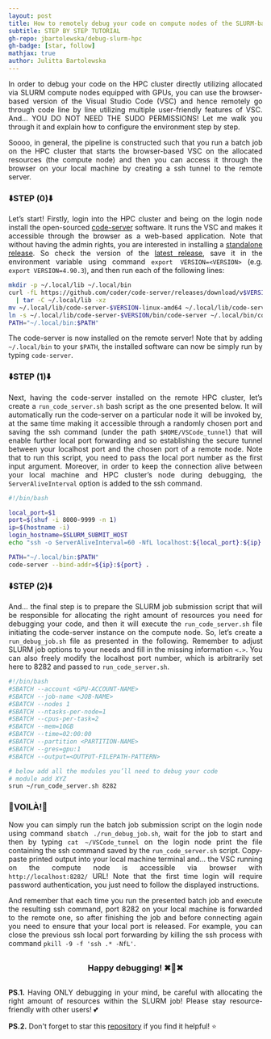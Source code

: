```yaml
---
layout: post
title: How to remotely debug your code on compute nodes of the SLURM-based HPC cluster without admin rights?
subtitle: STEP BY STEP TUTORIAL
gh-repo: jbartolewska/debug-slurm-hpc
gh-badge: [star, follow]
mathjax: true
author: Julitta Bartolewska
---
```


<div align="justify" markdown="1">

In order to debug your code on the HPC cluster directly utilizing allocated via SLURM compute nodes equipped with GPUs, you can use the browser-based version of the Visual Studio Code (VSC) and hence remotely go through code line by line utilizing multiple user-friendly features of VSC. And… YOU DO NOT NEED THE SUDO PERMISSIONS! Let me walk you through it and explain how to configure the environment step by step.

Soooo, in general, the pipeline is constructed such that you run a batch job on the HPC cluster that starts the browser-based VSC on the allocated resources (the compute node) and then you can access it through the browser on your local machine by creating a ssh tunnel to the remote server.

### **⬇️STEP (0)⬇️**
Let’s start! Firstly, login into the HPC cluster and being on the login node install the open-sourced [code-server](https://github.com/coder/code-server) software. It runs the VSC and makes it accessible through the browser as a web-based application. Note that without having the admin rights, you are interested in installing a [standalone release](https://coder.com/docs/code-server/latest/install#standalone-releases). So check the version of the [latest release](https://github.com/coder/code-server/releases), save it in the environment variable using command `export VERSION=<VERSION>` (e.g. `export VERSION=4.90.3`), and then run each of the following lines:

```bash
mkdir -p ~/.local/lib ~/.local/bin
curl -fL https://github.com/coder/code-server/releases/download/v$VERSION/code-server-$VERSION-linux-amd64.tar.gz \
  | tar -C ~/.local/lib -xz
mv ~/.local/lib/code-server-$VERSION-linux-amd64 ~/.local/lib/code-server-$VERSION
ln -s ~/.local/lib/code-server-$VERSION/bin/code-server ~/.local/bin/code-server
PATH="~/.local/bin:$PATH"
```

The code-server is now installed on the remote server! Note that by adding `~/.local/bin` to your `$PATH`, the installed software can now be simply run by typing `code-server`.

### **⬇️STEP (1)⬇️**
Next, having the code-server installed on the remote HPC cluster, let’s create a `run_code_server.sh` bash script as the one presented below. It will automatically run the code-server on a particular node it will be invoked by, at the same time making it accessible through a randomly chosen port and saving the ssh command (under the path `$HOME/VSCode_tunnel`) that will enable further local port forwarding and so establishing the secure tunnel between your localhost port and the chosen port of a remote node. Note that to run this script, you need to pass the local port number as the first input argument. Moreover, in order to keep the connection alive between your local machine and HPC cluster’s node during debugging, the `ServerAliveInterval` option is added to the ssh command.

```bash
#!/bin/bash

local_port=$1
port=$(shuf -i 8000-9999 -n 1)
ip=$(hostname -i)
login_hostname=$SLURM_SUBMIT_HOST
echo "ssh -o ServerAliveInterval=60 -NfL localhost:${local_port}:${ip}:${port} ${USER}@${login_hostname}" > $HOME/VSCode_tunnel

PATH="~/.local/bin:$PATH"
code-server --bind-addr=${ip}:${port} .
```

### **⬇️STEP (2)⬇️**
And… the final step is to prepare the SLURM job submission script that will be responsible for allocating the right amount of resources you need for debugging your code, and then it will execute the `run_code_server.sh` file initiating the code-server instance on the compute node. So, let’s create a `run_debug_job.sh` file as presented in the following. Remember to adjust SLURM job options to your needs and fill in the missing information `<.>`. You can also freely modify the localhost port number, which is arbitrarily set here to 8282 and passed to `run_code_server.sh`.

```bash
#!/bin/bash
#SBATCH --account <GPU-ACCOUNT-NAME>
#SBATCH --job-name <JOB-NAME>
#SBATCH --nodes 1
#SBATCH --ntasks-per-node=1
#SBATCH --cpus-per-task=2
#SBATCH --mem=10GB
#SBATCH --time=02:00:00
#SBATCH --partition <PARTITION-NAME>
#SBATCH --gres=gpu:1
#SBATCH --output=<OUTPUT-FILEPATH-PATTERN>

# below add all the modules you’ll need to debug your code
# module add XYZ
srun ~/run_code_server.sh 8282
```

### **🎉VOILÀ!🎉**
Now you can simply run the batch job submission script on the login node using command `sbatch ./run_debug_job.sh`, wait for the job to start and then by typing `cat ~/VSCode_tunnel` on the login node print the file containing the ssh command saved by the `run_code_server.sh` script. Copy-paste printed output into your local machine terminal and… the VSC running on the compute node is accessible via browser with `http://localhost:8282/` URL! Note that the first time login will require password authentication, you just need to follow the displayed instructions.

And remember that each time you run the presented batch job and execute the resulting ssh command, port 8282 on your local machine is forwarded to the remote one, so after finishing the job and before connecting again you need to ensure that your local port is released. For example, you can close the previous ssh local port forwarding by killing the ssh process with command `pkill -9 -f 'ssh .* -NfL'`.

<h3 align="center" style="margin: 30px;"><b>Happy debugging! ✖🐛✖</b></h3>

**PS.1.** Having ONLY debugging in your mind, be careful with allocating the right amount of resources within the SLURM job! Please stay resource-friendly with other users! 💕

**PS.2.** Don't forget to star this [repository](https://github.com/jbartolewska/debug-slurm-hpc) if you find it helpful! ⭐

</div>